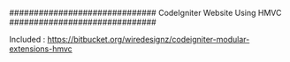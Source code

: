 ##############################
CodeIgniter Website Using HMVC 
##############################



Included : https://bitbucket.org/wiredesignz/codeigniter-modular-extensions-hmvc 



